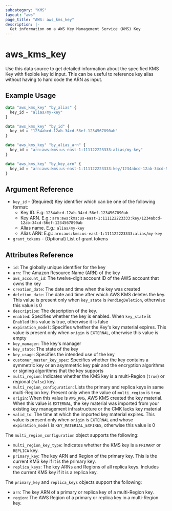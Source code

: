 ```yaml
---
subcategory: "KMS"
layout: "aws"
page_title: "AWS: aws_kms_key"
description: |-
  Get information on a AWS Key Management Service (KMS) Key
---
```


# aws_kms_key

Use this data source to get detailed information about
the specified KMS Key with flexible key id input.
This can be useful to reference key alias
without having to hard code the ARN as input.

## Example Usage

```terraform
data "aws_kms_key" "by_alias" {
  key_id = "alias/my-key"
}

data "aws_kms_key" "by_id" {
  key_id = "1234abcd-12ab-34cd-56ef-1234567890ab"
}

data "aws_kms_key" "by_alias_arn" {
  key_id = "arn:aws:kms:us-east-1:111122223333:alias/my-key"
}

data "aws_kms_key" "by_key_arn" {
  key_id = "arn:aws:kms:us-east-1:111122223333:key/1234abcd-12ab-34cd-56ef-1234567890ab"
}
```

## Argument Reference

* `key_id` - (Required) Key identifier which can be one of the following format:
    * Key ID. E.g: `1234abcd-12ab-34cd-56ef-1234567890ab`
    * Key ARN. E.g.: `arn:aws:kms:us-east-1:111122223333:key/1234abcd-12ab-34cd-56ef-1234567890ab`
    * Alias name. E.g.: `alias/my-key`
    * Alias ARN: E.g.: `arn:aws:kms:us-east-1:111122223333:alias/my-key`
* `grant_tokens` - (Optional) List of grant tokens

## Attributes Reference

* `id`: The globally unique identifier for the key
* `arn`: The Amazon Resource Name (ARN) of the key
* `aws_account_id`: The twelve-digit account ID of the AWS account that owns the key
* `creation_date`: The date and time when the key was created
* `deletion_date`: The date and time after which AWS KMS deletes the key. This value is present only when `key_state` is `PendingDeletion`, otherwise this value is 0
* `description`: The description of the key.
* `enabled`: Specifies whether the key is enabled. When `key_state` is `Enabled` this value is true, otherwise it is false
* `expiration_model`: Specifies whether the Key's key material expires. This value is present only when `origin` is `EXTERNAL`, otherwise this value is empty
* `key_manager`: The key's manager
* `key_state`: The state of the key
* `key_usage`: Specifies the intended use of the key
* `customer_master_key_spec`: Specifies whether the key contains a symmetric key or an asymmetric key pair and the encryption algorithms or signing algorithms that the key supports
* `multi_region`: Indicates whether the KMS key is a multi-Region (`true`) or regional (`false`) key.
* `multi_region_configuration`: Lists the primary and replica keys in same multi-Region key. Present only when the value of `multi_region` is `true`.
* `origin`: When this value is `AWS_KMS`, AWS KMS created the key material. When this value is `EXTERNAL`, the key material was imported from your existing key management infrastructure or the CMK lacks key material
* `valid_to`: The time at which the imported key material expires. This value is present only when `origin` is `EXTERNAL` and whose `expiration_model` is `KEY_MATERIAL_EXPIRES`, otherwise this value is 0

The `multi_region_configuration` object supports the following:

* `multi_region_key_type`: Indicates whether the KMS key is a `PRIMARY` or `REPLICA` key.
* `primary_key`: The key ARN and Region of the primary key. This is the current KMS key if it is the primary key.
* `replica_keys`: The key ARNs and Regions of all replica keys. Includes the current KMS key if it is a replica key.

The `primary_key` and `replica_keys` objects support the following:

* `arn`: The key ARN of a primary or replica key of a multi-Region key.
* `region`: The AWS Region of a primary or replica key in a multi-Region key.